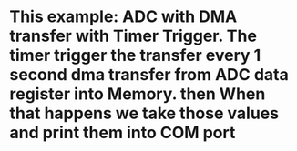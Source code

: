 # This example: ADC with DMA transfer with Timer Trigger. The timer trigger the transfer every 1 second dma transfer from ADC data register into Memory. then When that happens we take those values and print them into COM port